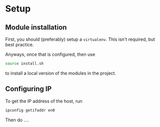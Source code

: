 # Setup

## Module installation

First, you should (preferably) setup a `virtualenv`. This isn't required,
but best practice.

Anyways, once that is configured, then use

```bash
source install.sh
```

to install a local version of the modules in the project.

## Configuring IP

To get the IP address of the host, run

```bash
ipconfig getifaddr en0
```

Then do ....

